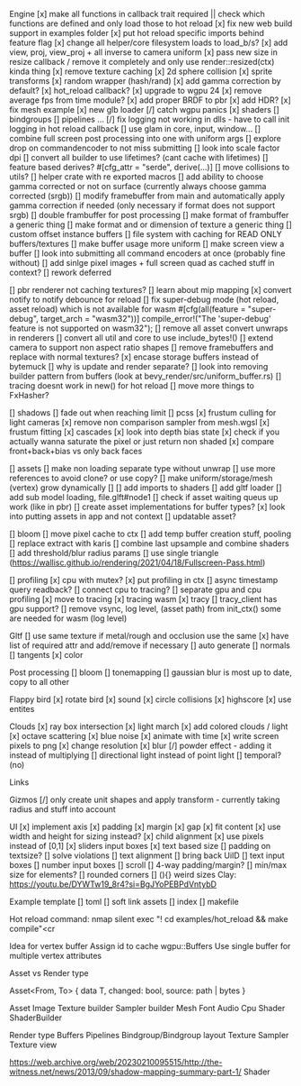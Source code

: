 Engine
[x] make all functions in callback trait required || check which functions are defined and only load those to hot reload
[x] fix new web build support in examples folder
[x] put hot reload specific imports behind feature flag
[x] change all helper/core filesystem loads to load_b/s?
[x] add view, proj, view_proj + all inverse to camera uniform
[x] pass new size in resize callback /  remove it completely and only use render::resized(ctx) kinda thing
[x] remove texture caching
[x] 2d sphere collision
[x] sprite transforms
[x] random wrapper (hash/rand)
[x] add gamma correction by default?
[x] hot_reload callback?
[x] upgrade to wgpu 24
[x] remove average fps from time module?
[x] add proper BRDF to pbr
    [x] add HDR?
[x] fix mesh example
    [x] new glb loader
[/] catch wgpu panics
    [x] shaders
    [] bindgroups
    [] pipelines
    ...
[/] fix logging not working in dlls
    - have to call init logging in hot reload callback
[] use glam in core, input, window...
[] combine full screen post processing into one with uniform args
[] explore drop on commandencoder to not miss submitting
[] look into scale factor dpi
[] convert all builder to use lifetimes? (cant cache with lifetimes)
[] feature based derives? #\[cfg_attr = "serde", derive(...)\]
[] move collisions to utils?
[] helper crate with re exported macros
[] add ability to choose gamma corrected or not on surface (currently always choose gamma corrected (srgb))
[] modify framebuffer from main and automatically apply gamma correction if needed (only necessary if format does not support srgb)
[] double frambuffer for post processing
[] make format of frambuffer a generic thing
[] make format and or dimension of texture a generic thing
[] custom offset instance buffers
[] file system with caching for READ ONLY buffers/textures
[] make buffer usage more uniform
[] make screen view a buffer
[] look into submitting all command encoders at once (probably fine without)
[] add sinlge pixel images + full screen quad as cached stuff in context?
[] rework deferred
<!-- [] add ability to reuse encoders for all renderers -->
[] pbr renderer not caching textures? 
[] learn about mip mapping
[x] convert notify to notify debounce for reload
[] fix super-debug mode (hot reload, asset reload) which is not available for wasm
    #[cfg(all(feature = "super-debug", target_arch = "wasm32"))]
    compile_error!("The 'super-debug' feature is not supported on wasm32");
[] remove all asset convert unwraps in renderers
[] convert all util and core to use include_bytes!()
[] extend camera to support non aspect ratio shapes
[] remove framebuffers and replace with normal textures?
[x] encase storage buffers instead of bytemuck
[] why is update and render separate?
[] look into removing builder pattern from buffers (look at bevy_render/src/uniform_buffer.rs)
[] tracing doesnt work in new() for hot reload
[] move more things to FxHasher?

[] shadows
    [] fade out when reaching limit
    [] pcss
    [x] frustum culling for light cameras
    [x] remove non comparison sampler from mesh.wgsl
    [x] frustum fitting
    [x] cascades
    [x] look into depth bias state 
    [x] check if you actually wanna saturate the pixel or just return non shaded
    [x] compare front+back+bias vs only back faces

[] assets 
    [] make non loading separate type without unwrap
    [] use more references to avoid clone? or use copy?
    [] make uniform/storage/mesh (vertex) grow dynamically
    []
    [] add imports to shaders
    [] add gltf loader
    [] add sub model loading, file.glft#node1
    [] check if asset waiting queus up work (like in pbr)
    [] create asset implementations for buffer types?
    [x] look into putting assets in app and not context
    [] updatable asset?

[] bloom
    [] move pixel cache to ctx
    [] add temp buffer creation stuff, pooling
    [] replace extract with karis
    [] combine last upsample and combine shaders
    [] add threshold/blur radius params
    [] use single triangle (https://wallisc.github.io/rendering/2021/04/18/Fullscreen-Pass.html)

[] profiling
    [x] cpu with mutex?
    [x] put profiling in ctx
    [] async timestamp query readback?
    [] connect cpu to tracing?
    [] separate gpu and cpu profiling
[x] move to tracing
    [x] tracing wasm
    [x] tracy
    [] tracy_client has gpu support?
[] remove vsync, log level, (asset path) from init_ctx()
    some are needed for wasm (log level)

Gltf
[] use same texture if metal/rough and occlusion use the same
[x] have list of required attr and add/remove if necessary
[] auto generate
    [] normals
    [] tangents
    [x] color

Post processing
[] bloom
[] tonemapping
[] gaussian blur is most up to date, copy to all other

Flappy bird
[x] rotate bird
[x] sound
[x] circle collisions
[x] highscore
[x] use entites

Clouds
[x] ray box intersection
[x] light march
[x] add colored clouds / light
[x] octave scattering
[x] blue noise
[x] animate with time
[x] write screen pixels to png
[x] change resolution
[x] blur 
[/] powder effect
    - adding it instead of multiplying
[] directional light instead of point light
[] temporal? (no) 

Links
    
Gizmos
[/] only create unit shapes and apply transform
    - currently taking radius and stuff into account

UI
[x] implement axis
[x] padding
[x] margin
[x] gap
[x] fit content
[x] use width and height for sizing instead?
[x] child alignment
[x] use pixels instead of [0,1]
[x] sliders input boxes
[x] text based size 
[] padding on textsize?
[] solve violations
[] text alignment
[] bring back UiID
[] text input boxes
[] number input boxes
[] scroll
[] 4-way padding/margin?
[] min/max size for elements?
[] rounded corners
[] (){} weird sizes
Clay: https://youtu.be/DYWTw19_8r4?si=BgJYoPEBPdVntybD

Example template
[] toml
[] soft link assets
[] index
[] makefile

Hot reload command:
    nmap <c-p> <cmd>silent exec "! cd examples/hot_reload && make compile"<cr

Idea for vertex buffer
Assign id to cache wgpu::Buffers
Use single buffer for multiple vertex attributes

Asset vs Render type

Asset<From, To> {
    data T,
    changed: bool,
    source: path | bytes
}

Asset
    Image
        Texture builder
        Sampler builder
    Mesh
    Font
    Audio
    Cpu Shader
        ShaderBuilder

Render type
    Buffers
    Pipelines
    Bindgroup/Bindgroup layout
    Texture
    Sampler
    Texture view


https://web.archive.org/web/20230210095515/http://the-witness.net/news/2013/09/shadow-mapping-summary-part-1/   Shader
